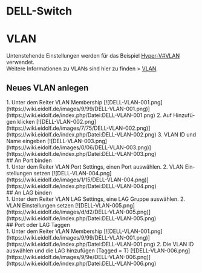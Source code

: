 # DELL-Switch

# <span class="mw-headline" id="bkmrk-vlan-1">VLAN</span>

Untenstehende Einstellungen werden für das Beispiel [Hyper-V#VLAN](https://wiki.eidolf.de/index.php/Hyper-V#VLAN "Hyper-V") verwendet.  
Weitere Informationen zu VLANs sind hier zu finden &gt; [VLAN](https://wiki.eidolf.de/index.php/VLAN "VLAN").

## <span class="mw-headline" id="bkmrk-neues-vlan-anlegen-1">Neues VLAN anlegen</span>

<div class="vector-body" id="bkmrk-unter-dem-reiter-vla"><div class="mw-body-content mw-content-ltr" dir="ltr" lang="de"><div class="mw-parser-output"><div class="mw-body" role="main"><div class="vector-body"><div class="mw-body-content mw-content-ltr" dir="ltr" lang="de"><div class="mw-parser-output">1. Unter dem Reiter VLAN Membership  
    [![DELL-VLAN-001.png](https://wiki.eidolf.de/images/9/99/DELL-VLAN-001.png)](https://wiki.eidolf.de/index.php/Datei:DELL-VLAN-001.png)
2. Auf Hinzufügen klicken  
    [![DELL-VLAN-002.png](https://wiki.eidolf.de/images/7/75/DELL-VLAN-002.png)](https://wiki.eidolf.de/index.php/Datei:DELL-VLAN-002.png)
3. VLAN ID und Name eingeben  
    [![DELL-VLAN-003.png](https://wiki.eidolf.de/images/0/06/DELL-VLAN-003.png)](https://wiki.eidolf.de/index.php/Datei:DELL-VLAN-003.png)

</div></div></div></div></div></div></div>## <span class="mw-headline" id="bkmrk-an-port-binden-1">An Port binden</span>

<div class="vector-body" id="bkmrk-unter-dem-reiter-vla-1"><div class="mw-body-content mw-content-ltr" dir="ltr" lang="de"><div class="mw-parser-output"><div class="mw-body" role="main"><div class="vector-body"><div class="mw-body-content mw-content-ltr" dir="ltr" lang="de"><div class="mw-parser-output">1. Unter dem Reiter VLAN Port Settings, einen Port auswählen.
2. VLAN Einstellungen setzen  
    [![DELL-VLAN-004.png](https://wiki.eidolf.de/images/1/15/DELL-VLAN-004.png)](https://wiki.eidolf.de/index.php/Datei:DELL-VLAN-004.png)

</div></div></div></div></div></div></div>## <span class="mw-headline" id="bkmrk-an-lag-binden-1">An LAG binden</span>

<div class="vector-body" id="bkmrk-unter-dem-reiter-vla-2"><div class="mw-body-content mw-content-ltr" dir="ltr" lang="de"><div class="mw-parser-output"><div class="mw-body" role="main"><div class="vector-body"><div class="mw-body-content mw-content-ltr" dir="ltr" lang="de"><div class="mw-parser-output">1. Unter dem Reiter VLAN LAG Settings, eine LAG Gruppe auswählen.
2. VLAN Einstellungen setzen  
    [![DELL-VLAN-005.png](https://wiki.eidolf.de/images/d/d2/DELL-VLAN-005.png)](https://wiki.eidolf.de/index.php/Datei:DELL-VLAN-005.png)

</div></div></div></div></div></div></div>## <span class="mw-headline" id="bkmrk-port-oder-lag-taggen-1">Port oder LAG Taggen</span>

<div class="vector-body" id="bkmrk-unter-dem-reiter-vla-3"><div class="mw-body-content mw-content-ltr" dir="ltr" id="bkmrk-unter-dem-reiter-vla-4" lang="de"><div class="mw-parser-output"><div class="mw-body" id="bkmrk-unter-dem-reiter-vla-5" role="main"><div class="vector-body" id="bkmrk-unter-dem-reiter-vla-6"><div class="mw-body-content mw-content-ltr" dir="ltr" id="bkmrk-unter-dem-reiter-vla-7" lang="de"><div class="mw-parser-output">1. Unter dem Reiter VLAN Membership  
    [![DELL-VLAN-001.png](https://wiki.eidolf.de/images/9/99/DELL-VLAN-001.png)](https://wiki.eidolf.de/index.php/Datei:DELL-VLAN-001.png)
2. Die VLAN ID auswählen und die LAG hinzufügen (Tagged = T)  
    [![DELL-VLAN-006.png](https://wiki.eidolf.de/images/9/9e/DELL-VLAN-006.png)](https://wiki.eidolf.de/index.php/Datei:DELL-VLAN-006.png)

</div></div></div></div></div></div></div>